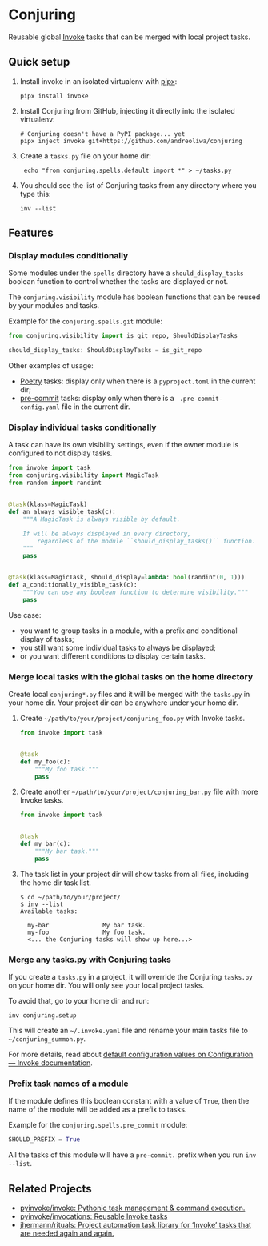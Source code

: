 # Conjuring

Reusable global [Invoke](https://github.com/pyinvoke/invoke) tasks that can be merged with local project tasks.

## Quick setup

1. Install invoke in an isolated virtualenv with [pipx](https://github.com/pypa/pipx):
   ```shell
   pipx install invoke
   ```
2. Install Conjuring from GitHub, injecting it directly into the isolated virtualenv:
   ```shell
   # Conjuring doesn't have a PyPI package... yet
   pipx inject invoke git+https://github.com/andreoliwa/conjuring
   ```
3. Create a `tasks.py` file on your home dir:
   ```shell
    echo "from conjuring.spells.default import *" > ~/tasks.py
   ```
4. You should see the list of Conjuring tasks from any directory where you type this:
   ```shell
   inv --list
   ```

## Features

### Display modules conditionally

Some modules under the `spells` directory have a `should_display_tasks` boolean function to control whether the tasks are displayed or not.

The `conjuring.visibility` module has boolean functions that can be reused by your modules and tasks.

Example for the `conjuring.spells.git` module:

```python
from conjuring.visibility import is_git_repo, ShouldDisplayTasks

should_display_tasks: ShouldDisplayTasks = is_git_repo
```

Other examples of usage:

- [Poetry](https://github.com/python-poetry/poetry/) tasks: display only when there is a `pyproject.toml` in the current dir;
- [pre-commit](https://github.com/pre-commit/pre-commit) tasks: display only when there is a ` .pre-commit-config.yaml` file in the current dir.

### Display individual tasks conditionally

A task can have its own visibility settings, even if the owner module is configured to not display tasks.

```python
from invoke import task
from conjuring.visibility import MagicTask
from random import randint


@task(klass=MagicTask)
def an_always_visible_task(c):
    """A MagicTask is always visible by default.

    If will be always displayed in every directory,
        regardless of the module ``should_display_tasks()`` function.
    """
    pass


@task(klass=MagicTask, should_display=lambda: bool(randint(0, 1)))
def a_conditionally_visible_task(c):
    """You can use any boolean function to determine visibility."""
    pass
```

Use case:

- you want to group tasks in a module, with a prefix and conditional display of tasks;
- you still want some individual tasks to always be displayed;
- or you want different conditions to display certain tasks.

### Merge local tasks with the global tasks on the home directory

Create local `conjuring*.py` files and it will be merged with the `tasks.py` in your home dir.
Your project dir can be anywhere under your home dir.

1. Create `~/path/to/your/project/conjuring_foo.py` with Invoke tasks.

   ```python
   from invoke import task


   @task
   def my_foo(c):
       """My foo task."""
       pass
   ```

2. Create another `~/path/to/your/project/conjuring_bar.py` file with more Invoke tasks.

   ```python
   from invoke import task


   @task
   def my_bar(c):
       """My bar task."""
       pass
   ```

3. The task list in your project dir will show tasks from all files, including the home dir task list.

   ```shell
   $ cd ~/path/to/your/project/
   $ inv --list
   Available tasks:

     my-bar               My bar task.
     my-foo               My foo task.
     <... the Conjuring tasks will show up here...>
   ```

### Merge any tasks.py with Conjuring tasks

If you create a `tasks.py` in a project, it will override the Conjuring `tasks.py` on your home dir.
You will only see your local project tasks.

To avoid that, go to your home dir and run:

```shell
inv conjuring.setup
```

This will create an `~/.invoke.yaml` file and rename your main tasks file to `~/conjuring_summon.py`.

For more details, read about [default configuration values on Configuration — Invoke documentation](https://docs.pyinvoke.org/en/stable/concepts/configuration.html#default-configuration-values).

### Prefix task names of a module

If the module defines this boolean constant with a value of `True`, then the name of the module will be added as a prefix to tasks.

Example for the `conjuring.spells.pre_commit` module:

```python
SHOULD_PREFIX = True
```

All the tasks of this module will have a `pre-commit.` prefix when you run `inv --list`.

## Related Projects

- [pyinvoke/invoke: Pythonic task management & command execution.](https://github.com/pyinvoke/invoke)
- [pyinvoke/invocations: Reusable Invoke tasks](https://github.com/pyinvoke/invocations)
- [jhermann/rituals: Project automation task library for ‘Invoke’ tasks that are needed again and again.](https://github.com/jhermann/rituals)
